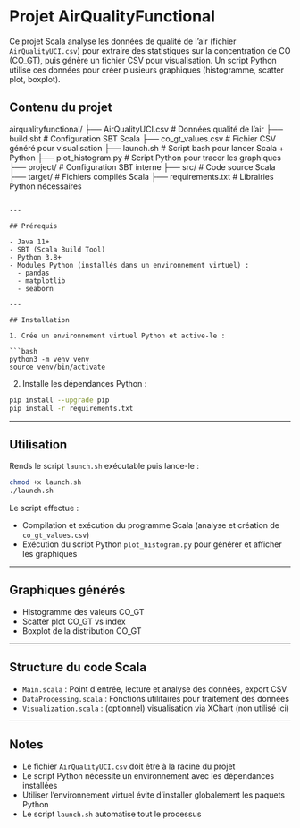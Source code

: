 
# Projet AirQualityFunctional

Ce projet Scala analyse les données de qualité de l’air (fichier `AirQualityUCI.csv`) pour extraire des statistiques sur la concentration de CO (CO_GT), puis génère un fichier CSV pour visualisation. Un script Python utilise ces données pour créer plusieurs graphiques (histogramme, scatter plot, boxplot).


## Contenu du projet

airqualityfunctional/
├── AirQualityUCI.csv       # Données qualité de l’air
├── build.sbt               # Configuration SBT Scala
├── co\_gt\_values.csv        # Fichier CSV généré pour visualisation
├── launch.sh               # Script bash pour lancer Scala + Python
├── plot\_histogram.py       # Script Python pour tracer les graphiques
├── project/                # Configuration SBT interne
├── src/                    # Code source Scala
├── target/                 # Fichiers compilés Scala
├── requirements.txt        # Librairies Python nécessaires

````

---

## Prérequis

- Java 11+  
- SBT (Scala Build Tool)  
- Python 3.8+  
- Modules Python (installés dans un environnement virtuel) :
  - pandas  
  - matplotlib  
  - seaborn

---

## Installation

1. Crée un environnement virtuel Python et active-le :

```bash
python3 -m venv venv
source venv/bin/activate
````

2. Installe les dépendances Python :

```bash
pip install --upgrade pip
pip install -r requirements.txt
```

---

## Utilisation

Rends le script `launch.sh` exécutable puis lance-le :

```bash
chmod +x launch.sh
./launch.sh
```

Le script effectue :

* Compilation et exécution du programme Scala (analyse et création de `co_gt_values.csv`)
* Exécution du script Python `plot_histogram.py` pour générer et afficher les graphiques

---

## Graphiques générés

* Histogramme des valeurs CO\_GT
* Scatter plot CO\_GT vs index
* Boxplot de la distribution CO\_GT

---

## Structure du code Scala

* `Main.scala` : Point d'entrée, lecture et analyse des données, export CSV
* `DataProcessing.scala` : Fonctions utilitaires pour traitement des données
* `Visualization.scala` : (optionnel) visualisation via XChart (non utilisé ici)

---

## Notes

* Le fichier `AirQualityUCI.csv` doit être à la racine du projet
* Le script Python nécessite un environnement avec les dépendances installées
* Utiliser l’environnement virtuel évite d’installer globalement les paquets Python
* Le script `launch.sh` automatise tout le processus

